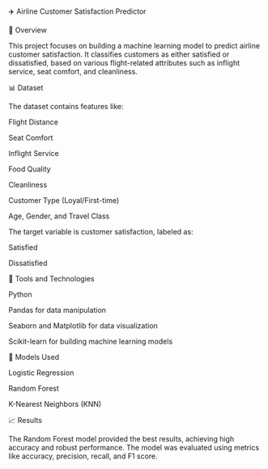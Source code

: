 ✈️ Airline Customer Satisfaction Predictor

🚀 Overview

This project focuses on building a machine learning model to predict airline customer satisfaction. It classifies customers as either satisfied or dissatisfied, based on various flight-related attributes such as inflight service, seat comfort, and cleanliness.

📊 Dataset

The dataset contains features like:

Flight Distance

Seat Comfort

Inflight Service

Food Quality

Cleanliness

Customer Type (Loyal/First-time)

Age, Gender, and Travel Class

The target variable is customer satisfaction, labeled as:

Satisfied

Dissatisfied

🔧 Tools and Technologies

Python

Pandas for data manipulation

Seaborn and Matplotlib for data visualization

Scikit-learn for building machine learning models

🧪 Models Used

Logistic Regression

Random Forest

K-Nearest Neighbors (KNN)

📈 Results

The Random Forest model provided the best results, achieving high accuracy and robust performance. The model was evaluated using metrics like accuracy, precision, recall, and F1 score.
